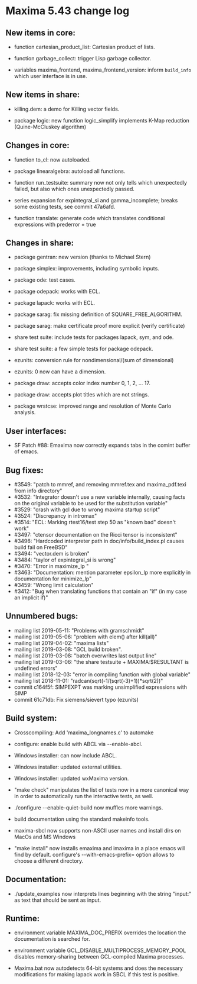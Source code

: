 Maxima 5.43 change log
======================

New items in core:
------------------

 * function cartesian_product_list: Cartesian product of lists.

 * function garbage_collect: trigger Lisp garbage collector.

 * variables maxima_frontend, maxima_frontend_version:
   inform `build_info` which user interface is in use.


New items in share:
-------------------

 * killing.dem: a demo for Killing vector fields.

 * package logic: new function logic_simplify implements K-Map reduction
   (Quine-McCluskey algorithm)


Changes in core:
----------------

 * function to_cl: now autoloaded.

 * package linearalgebra: autoload all functions.

 * function run_testsuite: summary now not only tells which unexpectedly
   failed, but also which ones unexpectedly passed.

 * series expansion for expintegral_si and gamma_incomplete; breaks
   some existing tests, see commit 47a6afd.

 * function translate: generate code which translates conditional
   expressions with prederror = true
 
Changes in share:
--------------

 * package gentran: new version (thanks to Michael Stern)

 * package simplex: improvements, including symbolic inputs.

 * package ode: test cases.

 * package odepack: works with ECL.

 * package lapack: works with ECL.

 * package sarag: fix missing definition of SQUARE_FREE_ALGORITHM.

 * package sarag: make certificate proof more explicit (verify certificate)

 * share test suite: include tests for packages lapack, sym, and ode.

 * share test suite: a few simple tests for package odepack.

 * ezunits: conversion rule for nondimensional/(sum of dimensional)

 * ezunits: 0 now can have a dimension.

 * package draw: accepts color index number 0, 1, 2, ... 17.

 * package draw: accepts plot titles which are not strings.

 * package wrstcse: improved range and resolution of Monte Carlo analysis.


User interfaces:
----------------

 * SF Patch #88: Emaxima now correctly expands tabs in the comint buffer of emacs.


Bug fixes:
----------

 * #3549: "patch to mmref, and removing mmref.tex and maxima_pdf.texi from info directory"
 * #3532: "Integrator doesn't use a new variable internally, causing facts on the original variable to be used for the substitution variable"
 * #3529: "crash with gcl due to wrong maxima startup script"
 * #3524: "Discrepancy in intromax"
 * #3514: "ECL: Marking rtest16/test step 50 as \"known bad\" doesn't work"
 * #3497: "ctensor documentation on the Ricci tensor is inconsistent"
 * #3496: "Hardcoded interpreter path in doc/info/build_index.pl causes build fail on FreeBSD"
 * #3494: "vector.dem is broken"
 * #3484: "taylor of expintegral_si is wrong"
 * #3470: "Error in maximize_lp "
 * #3463: "Documentation: mention parameter epsilon_lp more explicitly in documentation for minimize_lp"
 * #3459: "Wrong limit calculation"
 * #3412: "Bug when translating functions that contain an \"if\" (in my case an implicit if)"

Unnumbered bugs:
----------------

 * mailing list 2019-05-11: "Problems with gramschmidt"
 * mailing list 2019-05-06: "problem with elem() after kill(all)"
 * mailing list 2019-04-02: "maxima lists"
 * mailing list 2019-03-08: "GCL build broken".
 * mailing list 2019-03-08: "batch overwrites last output line"
 * mailing list 2019-03-06: "the share testsuite + MAXIMA:$RESULTANT is undefined errors"
 * mailing list 2018-12-03: "error in compiling function with global variable"
 * mailing list 2018-11-01: "radcan(sqrt(-1/(sqrt(-3)+1))*sqrt(2))"
 * commit c164f5f: SIMPEXPT was marking unsimplified expressions with SIMP
 * commit 61c71db: Fix siemens/sievert typo (ezunits)

 
Build system:
-------------

 * Crosscompiling: Add 'maxima_longnames.c' to automake

 * configure: enable build with ABCL via --enable-abcl.

 * Windows installer: can now include ABCL.

 * Windows installer: updated external utilities.

 * Windows installer: updated wxMaxima version.

 * "make check" manipulates the list of tests now in a more canonical way in order
   to automatically run the interactive tests, as well.

 * ./configure --enable-quiet-build now muffles more warnings.

 * build documentation using the standard makeinfo tools.

 * maxima-sbcl now supports non-ASCII user names and install dirs on MacOs 
   and MS Windows

 * "make install" now installs emaxima and imaxima in a place emacs will 
   find by default. configure's --with-emacs-prefix= option allows to choose
   a different directory.


Documentation:
--------------

 * ./update_examples now interprets lines beginning with 
   the string "input:" as text that should be sent as input.


Runtime:
--------

 * environment variable MAXIMA_DOC_PREFIX overrides the
   location the documentation is searched for.

 * environment variable GCL_DISABLE_MULTIPROCESS_MEMORY_POOL
   disables memory-sharing between GCL-compiled Maxima processes.

 * Maxima.bat now autodetects 64-bit systems and does the necessary
   modifications for making lapack work in SBCL if this test is positive.

